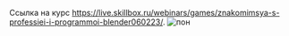 Ссылка на курс https://live.skillbox.ru/webinars/games/znakomimsya-s-professiei-i-programmoi-blender060223/. 
![пон](https://user-images.githubusercontent.com/113089569/221949147-71c81f5b-358e-4413-ba42-b1d16d9eb5a9.png)

